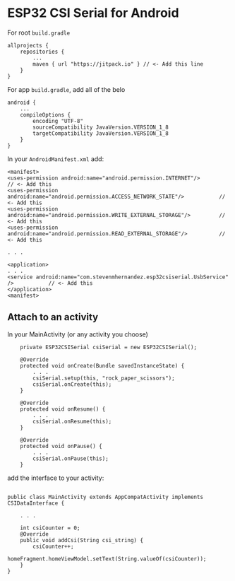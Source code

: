 # ESP32 CSI Serial for Android

For root `build.gradle`

```
allprojects {
    repositories {
        ...
        maven { url "https://jitpack.io" } // <- Add this line
    }
}
```

For app `build.gradle`, add all of the belo

```
android {
    ...
    compileOptions {
        encoding "UTF-8"
        sourceCompatibility JavaVersion.VERSION_1_8
        targetCompatibility JavaVersion.VERSION_1_8
    }
}
```

In your `AndroidManifest.xml` add:

```
<manifest>
<uses-permission android:name="android.permission.INTERNET"/>                       // <- Add this
<uses-permission android:name="android.permission.ACCESS_NETWORK_STATE"/>           // <- Add this
<uses-permission android:name="android.permission.WRITE_EXTERNAL_STORAGE"/>         // <- Add this
<uses-permission android:name="android.permission.READ_EXTERNAL_STORAGE"/>          // <- Add this

. . .

<application>
. . .
<service android:name="com.stevenmhernandez.esp32csiserial.UsbService" />           // <- Add this
</application>
<manifest>
```

## Attach to an activity

In your MainActivity (or any activity you choose)

```
    private ESP32CSISerial csiSerial = new ESP32CSISerial();

    @Override
    protected void onCreate(Bundle savedInstanceState) {
        . . .
        csiSerial.setup(this, "rock_paper_scissors");
        csiSerial.onCreate(this);
    }

    @Override
    protected void onResume() {
        . . .
        csiSerial.onResume(this);
    }

    @Override
    protected void onPause() {
        . . .
        csiSerial.onPause(this);
    }
```


add the interface to your activity:

```

public class MainActivity extends AppCompatActivity implements CSIDataInterface {

    . . .

    int csiCounter = 0;
    @Override
    public void addCsi(String csi_string) {
        csiCounter++;
        homeFragment.homeViewModel.setText(String.valueOf(csiCounter));
    }
}
```